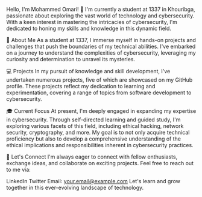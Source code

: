 Hello, I'm Mohammed Omari! 👋
I'm currently a student at 1337 in Khouribga, passionate about exploring the vast world of technology and cybersecurity. With a keen interest in mastering the intricacies of cybersecurity, I'm dedicated to honing my skills and knowledge in this dynamic field.

🚀 About Me
As a student at 1337, I immerse myself in hands-on projects and challenges that push the boundaries of my technical abilities. I've embarked on a journey to understand the complexities of cybersecurity, leveraging my curiosity and determination to unravel its mysteries.

💻 Projects
In my pursuit of knowledge and skill development, I've undertaken numerous projects, five of which are showcased on my GitHub profile. These projects reflect my dedication to learning and experimentation, covering a range of topics from software development to cybersecurity.

🎓 Current Focus
At present, I'm deeply engaged in expanding my expertise in cybersecurity. Through self-directed learning and guided study, I'm exploring various facets of this field, including ethical hacking, network security, cryptography, and more. My goal is to not only acquire technical proficiency but also to develop a comprehensive understanding of the ethical implications and responsibilities inherent in cybersecurity practices.

🌟 Let's Connect
I'm always eager to connect with fellow enthusiasts, exchange ideas, and collaborate on exciting projects. Feel free to reach out to me via:

LinkedIn
Twitter
Email: your.email@example.com
Let's learn and grow together in this ever-evolving landscape of technology.



<!--
**momari-42/momari-42** is a ✨ _special_ ✨ repository because its `README.md` (this file) appears on your GitHub profile.

Here are some ideas to get you started:

- 🔭 I’m currently working on ...
- 🌱 I’m currently learning ...
- 👯 I’m looking to collaborate on ...
- 🤔 I’m looking for help with ...
- 💬 Ask me about ...
- 📫 How to reach me: ...
- 😄 Pronouns: ...
- ⚡ Fun fact: ...
-->
